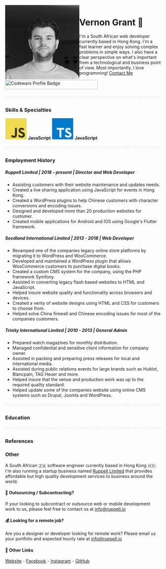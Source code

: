<img align="left" width="240" height="240" src="./assets/images/profile.jpg">

# Vernon Grant 🤝

I'm a South African web developer currently based in Hong Kong. I'm a fast
learner and enjoy solving complex problems in simple ways. I also have a clear
perspective on what's important from a technological and business point of
view. Most importantly, I love programming! [Contact Me](https://linktr.ee/vernongrant)

<img width="300" height="30" src="https://www.codewars.com/users/VernonGrant/badges/large" title="Codewars Profile Badge">

<p align="center"><img width="1000" height="10" src="./assets/images/binary-line.jpg"></p>

### Skills & Specialties

<p align="left">
    <span>
        <img width="70" height="70" src="./assets/images/javascript-original.svg">
        <strong>JavaScript</strong>
    </span>
    <span>
        <img width="70" height="70" src="./assets/images/typescript-original.svg">
        <strong>JavaScript</strong>
    </span>
</p>

<p align="center"><img width="1000" height="10" src="./assets/images/binary-line.jpg"></p>

### Employment History

##### Ruppell Limited | 2018 - present | Director and Web Developer
- Assisting customers with their website maintenance and updates needs.
- Created a live sharing application using JavaScript for events in Hong Kong.
- Created a WordPress plugins to help Chinese customers with character conversions and encoding issues.
- Designed and developed more than 20 production websites for customer.
- Created mobile applications for Android and IOS using Google's Flutter framework.

##### Seedland International Limited | 2013 - 2018 | Web Developer
- Revamped one of the companies legacy online store platforms by migrating it
  to WordPress and WooCommerce.
- Developed and maintained a WordPress plugin that allows WooCommerce customers to purchase digital books.
- Created a custom CMS system for the company, using the PHP framework Symfony.
- Assisted in converting legacy flash based websites to HTML and JavaScript.
- Helped insure website quality and functionality across browsers and devices.
- Created a verity of website designs using HTML and CSS for customers to choose from.
- Helped solve China firewall and Chinese encoding issues for most of the companies customers.

##### Trinity International Limited | 2010 - 2013 | General Admin
- Prepared watch magazines for monthly distribution.
- Managed confidential and sensitive client information for company owner.
- Assisted in packing and preparing press releases for local and international media.
- Assisted during public relations events for large brands such as Hublot, Blancpain, TAG Heuer and more.
- Helped insure that the venue and production work was up to the required quality standard.
- Helped update some of the companies website using online CMS systems such as Drupal, Joomla and WordPress.


<p align="center"><img width="1000" height="10" src="./assets/images/binary-line.jpg"></p>

### Education

<p align="center"><img width="1000" height="10" src="./assets/images/binary-line.jpg"></p>

### References


### Other

A South African 🇿🇦 software engineer currently based in Hong Kong 🇭🇰.
I'm also running a startup business named [Ruppell Limited](https://ruppell.io) that
provides affordable but high quality development services to business around the world.

#### 🤝 Outsourcing / Subcontracting?

If your looking to subcontract or outsource web or mobile development work to
us, please feel free to contact us at [info@ruppell.io](mailto:info@ruppell.io)

#### 💰 Looking for a remote job?

Are you a designer or developer looking for remote work? Please email us
your portfolio and expected hourly rate at [info@ruppell.io](mailto:info@ruppell.io)

#### 🔗 Other Links

[Website](http://ruppell.io) - [Facebook](https://www.facebook.com/ruppell.io) - [Instagram](https://www.instagram.com/ruppell_limited) - [GitHub](https://github.com/Ruppell)

